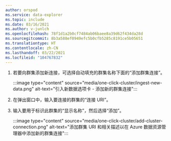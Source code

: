 ```yaml
---
author: orspod
ms.service: data-explorer
ms.topic: include
ms.date: 03/16/2021
ms.author: v-junlch
ms.openlocfilehash: 78f1d1a2b0cf7484ab06baee8a39d62f434da28d
ms.sourcegitcommit: 8b3a588ef0949efc5b0cfb5285c8191ce5b05651
ms.translationtype: HT
ms.contentlocale: zh-CN
ms.lasthandoff: 03/22/2021
ms.locfileid: "104767832"
---
```

1. 若要向群集添加新连接，可选择自动填充的群集名称下面的“添加群集连接”。
 
    :::image type="content" source="media/one-click-cluster/ingest-new-data.png" alt-text="引入新数据选项卡 - 添加新的群集连接":::

1. 在弹出窗口中，输入要连接的群集的“连接 URI”。 
1. 输入要用于标识此群集的“显示名称”，然后选择“添加”。 

    :::image type="content" source="media/one-click-cluster/add-cluster-connection.png" alt-text="添加群集 URI 和相关描述以在 Azure 数据资源管理器中添加新的群集连接":::
